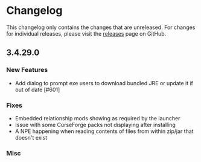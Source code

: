 # Changelog

This changelog only contains the changes that are unreleased. For changes for individual releases, please visit the
[releases](https://github.com/ATLauncher/ATLauncher/releases) page on GitHub.

## 3.4.29.0

### New Features
- Add dialog to prompt exe users to download bundled JRE or update it if out of date [#601]

### Fixes
- Embedded relationship mods showing as required by the launcher
- Issue with some CurseForge packs not displaying after installing
- A NPE happening when reading contents of files from within zip/jar that doesn't exist

### Misc
